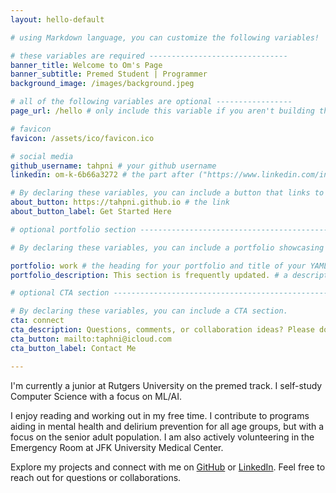 ```yaml
---
layout: hello-default

# using Markdown language, you can customize the following variables!

# these variables are required -------------------------------
banner_title: Welcome to Om's Page
banner_subtitle: Premed Student | Programmer
background_image: /images/background.jpeg

# all of the following variables are optional -----------------
page_url: /hello # only include this variable if you aren't building the page to your primary domain 

# favicon
favicon: /assets/ico/favicon.ico

# social media
github_username: tahpni # your github username
linkedin: om-k-6b66a3272 # the part after ("https://www.linkedin.com/in")

# By declaring these variables, you can include a button that links to an external website or to media.
about_button: https://tahpni.github.io # the link
about_button_label: Get Started Here

# optional portfolio section ------------------------------------------

# By declaring these variables, you can include a portfolio showcasing your work and organize your portfolio's items into a custom layout, all without adding any CSS. In addition, you must 1) create an HTML file in the_includes folder for each project with the text you'd like to display, and 2) create a YAML file in the _data folder describing the order in which each project should be shown and categorized. See `/includes/example.html` and `/_data/work.yml` for examples.

portfolio: work # the heading for your portfolio and title of your YAML file
portfolio_description: This section is frequently updated. # a description to be desplayed below the heading and above the content

# optional CTA section --------------------------------------------------

# By declaring these variables, you can include a CTA section.
cta: connect
cta_description: Questions, comments, or collaboration ideas? Please don't hesitate to reach out
cta_button: mailto:taphni@icloud.com
cta_button_label: Contact Me

---			
```

[//]: # (write a bit about yourself here)
I'm currently a junior at Rutgers University on the premed track. I self-study Computer Science with a focus on ML/AI.

I enjoy reading and working out in my free time. I contribute to programs aiding in mental health and delirium prevention for all age groups, but with a focus on the senior adult population. I am also actively volunteering in the Emergency Room at JFK University Medical Center.

Explore my projects and connect with me on [GitHub](https://github.com/taphni) or [LinkedIn](https://www.linkedin.com/in/om-k-6b66a3272/). Feel free to reach out for questions or collaborations.
